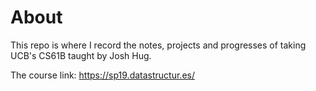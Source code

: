 # About

This repo is where I record the notes, projects and progresses of taking UCB's CS61B taught by Josh Hug. 

The course link: https://sp19.datastructur.es/